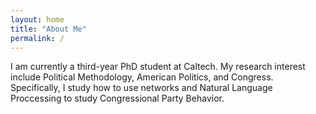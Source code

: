 ```yaml
---
layout: home
title: "About Me"
permalink: /
---
```




I am currently a third-year PhD student at Caltech. My research interest include Political Methodology, American Politics, and Congress. Specifically, 
I study how to use networks and Natural Language Proccessing to study Congressional Party Behavior.





